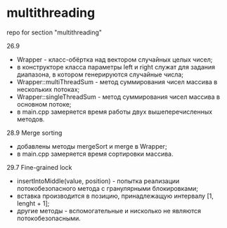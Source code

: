 # multithreading
repo for section "multithreading"

26.9
 - Wrapper - класс-обёртка над вектором случайных целых чисел;
 - в конструкторе класса параметры left и right служат для задания диапазона, в котором генерируются случайные числа;
 - Wrapper::multiThreadSum - метод суммирования чисел массива в нескольких потоках;
 - Wrapper::singleThreadSum - метод суммирования чисел массива в основном потоке;
 - в main.cpp замеряется время работы двух вышеперечисленных методов.

 28.9 Merge sorting
 - добавлены методы mergeSort и merge в Wrapper;
 - в main.cpp замеряется время сортировки массива.

 29.7 Fine-grained lock
 - insertIntoMiddle(value, position) - попытка реализации потокобезопасного метода с гранулярными блокировками;
 - вставка производится в позицию, принадлежащую интервалу [1, lenght + 1];
 - другие методы - вспомогательные и нисколько не являются потокобезопасными.
